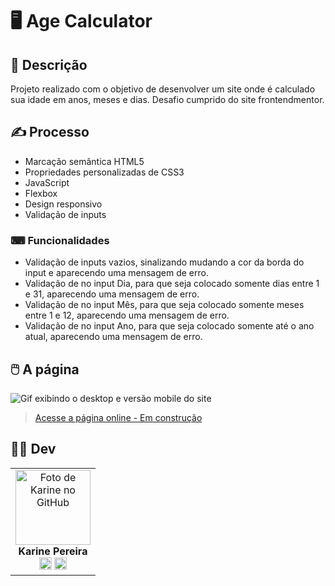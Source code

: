# 🖥️ Age Calculator


## 📜 Descrição
Projeto realizado com o objetivo de desenvolver um site onde é calculado sua idade em anos, meses e dias. Desafio cumprido do site frontendmentor.



## ✍️ Processo
- Marcação semântica HTML5
- Propriedades personalizadas de CSS3
- JavaScript
- Flexbox  
- Design responsivo
- Validação de inputs

### ⌨ Funcionalidades

-  Validação de inputs vazios, sinalizando mudando a cor da borda do input e aparecendo uma mensagem de erro.
-  Validação de no input Dia, para que seja colocado somente dias entre 1 e 31, aparecendo uma mensagem de erro.
-  Validação de no input Mês, para que seja colocado somente meses entre 1 e 12, aparecendo uma mensagem de erro.
-  Validação de no input Ano, para que seja colocado somente até o ano atual, aparecendo uma mensagem de erro.
    
## 🖱️ A página
<img src="src/images/desktop-mobile.gif" alt="Gif exibindo o desktop e versão mobile do site">    

> <a href="" target= "_blank">Acesse a página online - Em construção</a>  


## 👩‍💻 Dev
<table align="center">
  <tr>
    <td align="center">
      <div>
        <img src="https://avatars.githubusercontent.com/u/114251625?v=4" width="120px;" alt="Foto de Karine no GitHub"/><br>
          <b> Karine Pereira </b><br>
            <a href="https://www.linkedin.com/in/devkarine/" alt="Linkedin"><img src="https://img.shields.io/badge/LinkedIn-0077B5?style=for-the-badge&logo=linkedin&logoColor=white"/ height="20"></a>
            <a href="https://github.com/devkarine" alt="Linkedin"><img src="https://img.shields.io/badge/GitHub-100000?style=for-the-badge&logo=github&logoColor=white" height="20"></a>
      </div>
    </td>

  </tr>
</table>